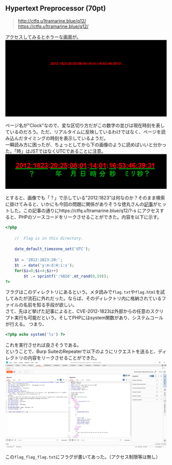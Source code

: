 ## Hypertext Preprocessor (70pt)
> http://ctfq.u1tramarine.blue/q12/  
> https://ctfq.u1tramarine.blue/q12/

アクセスしてみるとホラーな画面が。
![](images/img1.png)

ページ名が"Clock"なので、変な区切り方だがこの数字の並びは現在時刻を表しているのだろう。ただ、リアルタイムに反映しているわけではなく、ページを読み込んだタイミングの時刻を表示しているようだ。  
一瞬読み方に困ったが、ちょっとしてから下の画像のように読めばいいと分かった。「時」はJSTではなくUTCであることに注意。
![](images/img2.png)

とすると、画像でも「？」で示している"2012:1823"は何なのか？そのまま検索に掛けてみると、いかにも今回の問題に関係がありそうな徳丸さんの[記事](https://blog.tokumaru.org/2012/05/php-cgi-remote-scripting-cve-2012-1823.html)がヒットした。この記事の通りにhttps://ctfq.u1tramarine.blue/q12/?-s にアクセスすると、PHPのソースコードをリークさせることができた。内容を以下に示す。
```php
<?php

    //  Flag is in this directory.

    date_default_timezone_set('UTC');
    
    $t = '2012:1823:20:';
    $t .= date('y:m:d:H:i:s');
    for($i=0;$i<4;$i++)
        $t .= sprintf(':%02d',mt_rand(0,59));
?>
```

フラグはこのディレクトリにあるという。メタ読みで`flag.txt`や`flag.html`を試してみたが流石に外れだった。ならば、そのディレクトリ内に格納されているファイルの名前を知る手段が欲しい。  
さて、先ほど挙げた記事によると、CVE-2012-1823は外部からの任意のスクリプト実行も可能だという。そしてPHPにはsystem関数があり、システムコールが行える。
つまり、
```php
<?php echo system('ls') ?>
```
これを実行させれば良さそうである。  
ということで、Burp SuiteのRepeaterで以下のようにリクエストを送ると、ディレクトリの内容をリークさせることができた。
![](images/img3.png)

この`flag_flag_flag.txt`にフラグが書いてあった。（アクセス制限等は無し）
